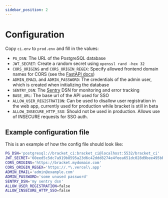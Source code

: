 ```yaml
---
sidebar_position: 2
---
```


# Configuration

Copy `ci.env` to `prod.env` and fill in the values:

- `PG_DSN`: The URL of the PostgreSQL database
- `JWT_SECRET`: Create a random secret using `openssl rand -hex 32`
- `CORS_ORIGINS` and `CORS_ORIGIN_REGEX`: Specify allowed frontend domain names for CORS (see the
  [FastAPI docs](https://fastapi.tiangolo.com/tutorial/cors/))
- `ADMIN_EMAIL` and `ADMIN_PASSWORD`: The credentials of the admin user, which is created when
  initializing the database
- `SENTRY_DSN`: The [Sentry](https://sentry.io) DSN  for monitoring and error tracking
- `BASE_URL`: The base url of the API used for SSO
- `ALLOW_USER_REGISTRATION`: Can be used to disallow user registration in the web app, currently
  used for production while bracket is still in beta
- `ALLOW_INSECURE_HTTP_SSO`: Should not be used in production. Allows use of INSECURE requests for
  SSO auth.

## Example configuration file

This is an example of how the config file should look like:

```bash
PG_DSN='postgresql://bracket_ci:bracket_ci@localhost:5532/bracket_ci'
JWT_SECRET='60eed5c5dc7a919b8595a23d6c42ddd8274e4feea651dc028d9bee495bbb9acd'
CORS_ORIGINS='https://bracket.mydomain.com'
CORS_ORIGIN_REGEX='https://.*\.vercel\.app'
ADMIN_EMAIL='admin@example.com'
ADMIN_PASSWORD='some unused password'
SENTRY_DSN='my sentry dsn'
ALLOW_USER_REGISTRATION=false
ALLOW_INSECURE_HTTP_SSO=false
```
